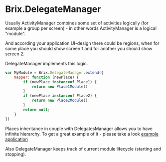 # Brix.DelegateManager

Usually ActivityManager combines some set of activities logically (for example a group per screen) - in other words ActivityManager is a logical "module".

And according your application UI-design there could be regions, when for some place you should show screen 1 and for another you should show screen 2.

DelegateManager implements this logic.

```js
var MyModule = Brix.DelegateManager.extend({
    mapper: function (newPlace) {
        if (newPlace instanceof Place1) {
            return new Place1Module()
        }
        if (newPlace instanceof Place2) {
            return new Place2Module()
        }
        return null;
    }
})
```

Places inheritance in couple with DelegatesManager allows you to have infinite hierarchy.
To get a great example of it - please take a look [example application](http://brixjs.com/boilerplate/)

Also DelegateManager keeps track of current module lifecycle (starting and stopping).